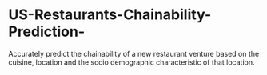 # US-Restaurants-Chainability-Prediction-
Accurately predict the chainability of a new restaurant venture based on the cuisine, location and the socio demographic characteristic of that location.  
